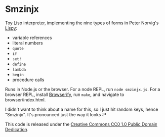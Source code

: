 # Smzinjx

Toy Lisp interpreter, implementing the nine types of forms in Peter Norvig's
[Lispy](http://norvig.com/lispy.html):

* variable references
* literal numbers
* `quote`
* `if`
* `set!`
* `define`
* `lambda`
* `begin`
* procedure calls

Runs in Node.js or the browser. For a node REPL, run `node smzinjx.js`.
For a browser REPL, install [Browserify](http://browserify.org/), run `make`,
and navigate to browser/index.html.

I didn't want to think about a name for this, so I just hit random keys,
hence "Smzinjx". It's pronounced just the way it looks :P

This code is released under the [Creative Commons CC0 1.0 Public Domain
Dedication](https://creativecommons.org/publicdomain/zero/1.0/).
